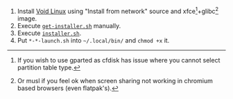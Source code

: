 1. Install [Void Linux](https://voidlinux.org/download/) using "Install from network" source and xfce[^1]+glibc[^2] image.
2. Execute [`get-installer.sh`](https://github.com/geekylthyosaur/dotfiles/blob/main/void-installer/get-installer.sh) manually.
3. Execute [`installer.sh`](https://github.com/geekylthyosaur/dotfiles/blob/main/void-installer/installer.sh).
6. Put `*-*-launch.sh` into `~/.local/bin/` and `chmod +x` it.
[^1]: If you wish to use gparted as cfdisk has issue where you cannot select partition table type.
[^2]: Or musl if you feel ok when screen sharing not working in chromium based browsers (even flatpak's).

